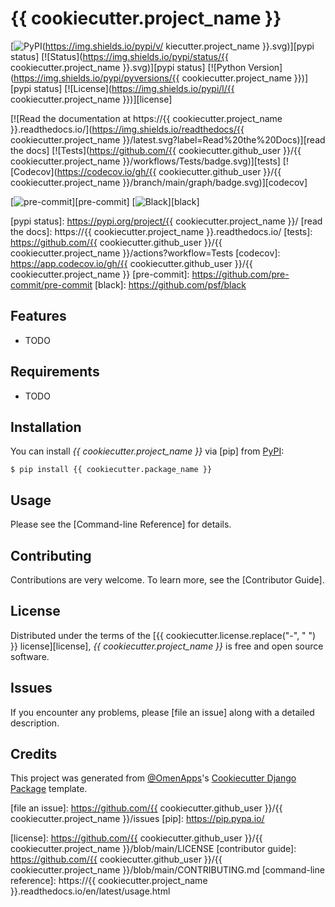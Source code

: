 # {{ cookiecutter.project_name }}

[![PyPI](https://img.shields.io/pypi/v/ kiecutter.project_name }}.svg)][pypi status]
[![Status](https://img.shields.io/pypi/status/{{ cookiecutter.project_name }}.svg)][pypi status]
[![Python Version](https://img.shields.io/pypi/pyversions/{{ cookiecutter.project_name }})][pypi status]
[![License](https://img.shields.io/pypi/l/{{ cookiecutter.project_name }})][license]

[![Read the documentation at https://{{ cookiecutter.project_name }}.readthedocs.io/](https://img.shields.io/readthedocs/{{ cookiecutter.project_name }}/latest.svg?label=Read%20the%20Docs)][read the docs]
[![Tests](https://github.com/{{ cookiecutter.github_user }}/{{ cookiecutter.project_name }}/workflows/Tests/badge.svg)][tests]
[![Codecov](https://codecov.io/gh/{{ cookiecutter.github_user }}/{{ cookiecutter.project_name }}/branch/main/graph/badge.svg)][codecov]

[![pre-commit](https://img.shields.io/badge/pre--commit-enabled-brightgreen?logo=pre-commit&logoColor=white)][pre-commit]
[![Black](https://img.shields.io/badge/code%20style-black-000000.svg)][black]

[pypi status]: https://pypi.org/project/{{ cookiecutter.project_name }}/
[read the docs]: https://{{ cookiecutter.project_name }}.readthedocs.io/
[tests]: https://github.com/{{ cookiecutter.github_user }}/{{ cookiecutter.project_name }}/actions?workflow=Tests
[codecov]: https://app.codecov.io/gh/{{ cookiecutter.github_user }}/{{ cookiecutter.project_name }}
[pre-commit]: https://github.com/pre-commit/pre-commit
[black]: https://github.com/psf/black

## Features

- TODO

## Requirements

- TODO

## Installation

You can install _{{ cookiecutter.project_name }}_ via [pip] from [PyPI]:

```console
$ pip install {{ cookiecutter.package_name }}
```

## Usage

Please see the [Command-line Reference] for details.

## Contributing

Contributions are very welcome.
To learn more, see the [Contributor Guide].

## License

Distributed under the terms of the [{{ cookiecutter.license.replace("-", " ") }} license][license],
_{{ cookiecutter.project_name }}_ is free and open source software.

## Issues

If you encounter any problems,
please [file an issue] along with a detailed description.

## Credits

This project was generated from [@OmenApps]'s [Cookiecutter Django Package] template.

[@omenapps]: https://github.com/OmenApps
[pypi]: https://pypi.org/
[cookiecutter django package]: https://github.com/OmenApps/cookiecutter-django-package
[file an issue]: https://github.com/{{ cookiecutter.github_user }}/{{ cookiecutter.project_name }}/issues
[pip]: https://pip.pypa.io/

<!-- github-only -->

[license]: https://github.com/{{ cookiecutter.github_user }}/{{ cookiecutter.project_name }}/blob/main/LICENSE
[contributor guide]: https://github.com/{{ cookiecutter.github_user }}/{{ cookiecutter.project_name }}/blob/main/CONTRIBUTING.md
[command-line reference]: https://{{ cookiecutter.project_name }}.readthedocs.io/en/latest/usage.html
